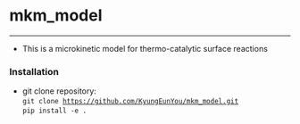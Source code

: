 # mkm_model
--------------------------------------------------------------

* This is a microkinetic model for thermo-catalytic surface reactions

### Installation
* git clone repository:<br>
<code>git clone https://github.com/KyungEunYou/mkm_model.git</code><br>
<code>pip install -e .</code>
